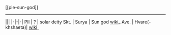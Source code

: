 [[pie-sun-god]]

---

|||
|-|-|-|
PII | ? | solar deity
Skt. | Surya | Sun god [wiki](https://en.wikipedia.org/wiki/Surya "Surya")_
Ave. | Hvare(-khshaeta)| [wiki](https://en.wikipedia.org/wiki/Hvare-khshaeta "Hvare-khshaeta")_